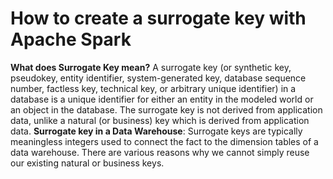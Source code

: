 # How to create a surrogate key with Apache Spark

 **What does  Surrogate Key  mean?**
 A surrogate key (or synthetic key, pseudokey, entity identifier, system-generated key, database sequence number, factless key, technical key, or arbitrary unique identifier) in a database is a unique identifier for either an entity in the modeled world or an object in the database. The surrogate key is not derived from application data, unlike a natural (or business) key which is derived from application data.
 **Surrogate key in a Data Warehouse**: Surrogate keys are typically meaningless integers used to connect the fact to the dimension tables of a data warehouse. There are various reasons why we cannot simply reuse our existing natural or business keys.

 
 
 
<!--stackedit_data:
eyJoaXN0b3J5IjpbLTkwOTc3NDMxMCwxMTQ3NjU0ODMsLTU1OD
kwODA3NywtMTA0ODQ3NTk0NSwtMjA4ODc0NjYxMiwtNDUyODAy
MDQ0LDYzNzIxODM4NywxMzcwNzAzMjQ1LDEwNzcyNjIyNTksMj
U2NjIwODQ0LDEwOTYxNTI2OSwtMzk3NzM3OTM1LDIwMTY5MTEx
NzAsLTEzMTA0MDE5MDAsMTYxMDE4Nzc1NSwtNjE4NTc2NzM1LC
0xODA1NjA5MDQ3LC03NDczMDQ0MDUsLTE5NjUyMDY2MywtMTAz
MzU3NzE3MF19
-->